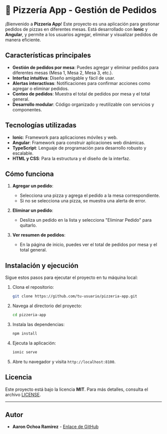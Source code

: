 # 🍕 Pizzería App - Gestión de Pedidos

¡Bienvenido a **Pizzería App**! Este proyecto es una aplicación para gestionar pedidos de pizzas en diferentes mesas. Está desarrollado con **Ionic** y **Angular**, y permite a los usuarios agregar, eliminar y visualizar pedidos de manera eficiente.

## Características principales

- **Gestión de pedidos por mesa**: Puedes agregar y eliminar pedidos para diferentes mesas (Mesa 1, Mesa 2, Mesa 3, etc.).
- **Interfaz intuitiva**: Diseño amigable y fácil de usar.
- **Alertas interactivas**: Notificaciones para confirmar acciones como agregar o eliminar pedidos.
- **Conteo de pedidos**: Muestra el total de pedidos por mesa y el total general.
- **Desarrollo modular**: Código organizado y reutilizable con servicios y componentes.

## Tecnologías utilizadas

- **Ionic**: Framework para aplicaciones móviles y web.
- **Angular**: Framework para construir aplicaciones web dinámicas.
- **TypeScript**: Lenguaje de programación para desarrollo robusto y escalable.
- **HTML y CSS**: Para la estructura y el diseño de la interfaz.

## Cómo funciona

1. **Agregar un pedido**:
   - Selecciona una pizza y agrega el pedido a la mesa correspondiente.
   - Si no se selecciona una pizza, se muestra una alerta de error.

2. **Eliminar un pedido**:
   - Desliza un pedido en la lista y selecciona "Eliminar Pedido" para quitarlo.

3. **Ver resumen de pedidos**:
   - En la página de inicio, puedes ver el total de pedidos por mesa y el total general.


## Instalación y ejecución

Sigue estos pasos para ejecutar el proyecto en tu máquina local:

1. Clona el repositorio:
   ```bash
   git clone https://github.com/tu-usuario/pizzeria-app.git
   ```

2. Navega al directorio del proyecto:
   ```bash
   cd pizzeria-app
   ```

3. Instala las dependencias:
   ```bash
   npm install
   ```

4. Ejecuta la aplicación:
   ```bash
   ionic serve
   ```

5. Abre tu navegador y visita `http://localhost:8100`.


## Licencia

Este proyecto está bajo la licencia **MIT**. Para más detalles, consulta el archivo [LICENSE](LICENSE).

---

## Autor

- **Aaron Ochoa Ramirez** - [Enlace de GitHub](https://github.com/AaronDevCode)
